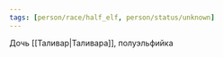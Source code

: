 ```yaml
---
tags: [person/race/half_elf, person/status/unknown]
---
```


Дочь [[Таливар|Таливара]], полуэльфийка
